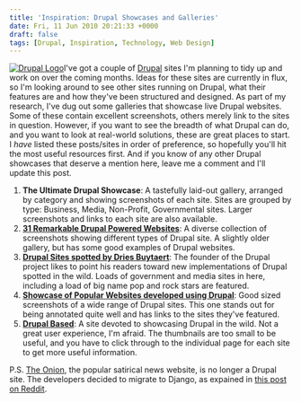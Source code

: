```yaml
---
title: 'Inspiration: Drupal Showcases and Galleries'
date: Fri, 11 Jun 2010 20:21:33 +0000
draft: false
tags: [Drupal, Inspiration, Technology, Web Design]
---
```


[![Drupal Logo](http://gerard.interwebworld.co.uk/files/2011/01/drupal-logo.jpg)](http://gerard.interwebworld.co.uk/files/2011/01/drupal-logo.jpg)I've got a couple of [Drupal](http://drupal.org/) sites I'm planning to tidy up and work on over the coming months. Ideas for these sites are currently in flux, so I'm looking around to see other sites running on Drupal, what their features are and how they've been structured and designed. As part of my research, I've dug out some galleries that showcase live Drupal websites. Some of these contain excellent screenshots, others merely link to the sites in question. However, if you want to see the breadth of what Drupal can do, and you want to look at real-world solutions, these are great places to start. I _have_ listed these posts/sites in order of preference, so hopefully you'll hit the most useful resources first. And if you know of any other Drupal showcases that deserve a mention here, leave me a comment and I'll update this post.

1.  **The Ultimate Drupal Showcase**: A tastefully laid-out gallery, arranged by category and showing screenshots of each site. Sites are grouped by type: Business, Media, Non-Profit, Governmental sites. Larger screenshots and links to each site are also available.
2.  [**31 Remarkable Drupal Powered Websites**](http://sixrevisions.com/web_design/31-drupal-content-management-system-cms/): A diverse collection of screenshots showing different types of Drupal site. A slightly older gallery, but has some good examples of Drupal websites.
3.  [**Drupal Sites spotted by Dries Buytaert**](http://buytaert.net/tag/drupal-sites): The founder of the Drupal project likes to point his readers toward new implementations of Drupal spotted in the wild. Loads of government and media sites in here, including a load of big name pop and rock stars are featured.
4.  [**Showcase of Popular Websites developed using Drupal**](http://artatm.com/2010/02/showcase-of-popular-website-developed-using-drupal/): Good sized screenshots of a wide range of Drupal sites. This one stands out for being annotated quite well and has links to the sites they've featured.
5.  [**Drupal Based**](http://drupalbased.com/): A site devoted to showcasing Drupal in the wild. Not a great user experience, I'm afraid. The thumbnails are too small to be useful, and you have to click through to the individual page for each site to get more useful information.

P.S. [The Onion](http://www.theonion.com/), the popular satirical news website, is no longer a Drupal site. The developers decided to migrate to Django, as expained in [this post on Reddit](http://www.reddit.com/r/django/comments/bhvhz/the_onion_uses_django_and_why_it_matters_to_us).